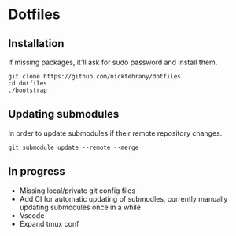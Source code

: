 # Dotfiles

## Installation

If missing packages, it'll ask for sudo password and install them.

```shell
git clone https://github.com/nicktehrany/dotfiles
cd dotfiles
./bootstrap
```

## Updating submodules

In order to update submodules if their remote repository changes.

```shell
git submodule update --remote --merge
```

## In progress
 
* Missing local/private git config files
* Add CI for automatic updating of submodles, currently manually updating submodules once in a while
* Vscode
* Expand tmux conf
